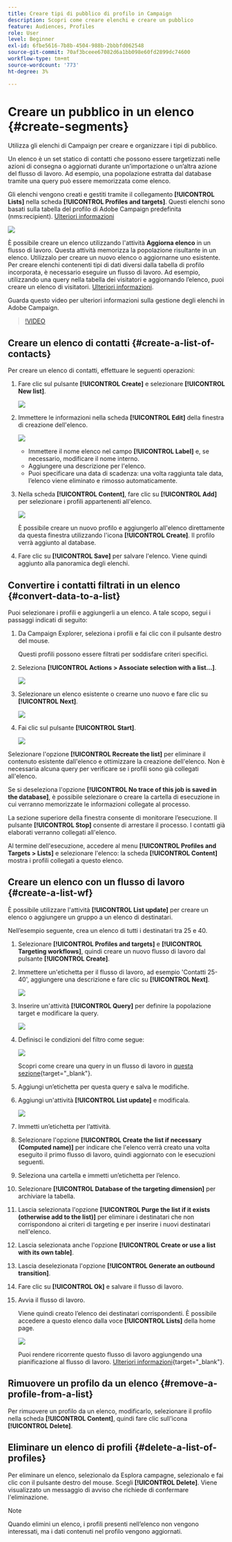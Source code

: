 ```yaml
---
title: Creare tipi di pubblico di profilo in Campaign
description: Scopri come creare elenchi e creare un pubblico
feature: Audiences, Profiles
role: User
level: Beginner
exl-id: 6fbe5616-7b8b-4504-988b-2bbbfd062548
source-git-commit: 70af3bceee67082d6a1bb098e60fd2899dc74600
workflow-type: tm+mt
source-wordcount: '773'
ht-degree: 3%

---
```


# Creare un pubblico in un elenco {#create-segments}

Utilizza gli elenchi di Campaign per creare e organizzare i tipi di pubblico.

Un elenco è un set statico di contatti che possono essere targetizzati nelle azioni di consegna o aggiornati durante un’importazione o un’altra azione del flusso di lavoro. Ad esempio, una popolazione estratta dal database tramite una query può essere memorizzata come elenco.

Gli elenchi vengono creati e gestiti tramite il collegamento **[!UICONTROL Lists]** nella scheda **[!UICONTROL Profiles and targets]**. Questi elenchi sono basati sulla tabella del profilo di Adobe Campaign predefinita (nms:recipient). [Ulteriori informazioni](../dev/datamodel.md#ootb-profiles.md)

![](assets/list-dashboard.png)

È possibile creare un elenco utilizzando l&#39;attività **Aggiorna elenco** in un flusso di lavoro. Questa attività memorizza la popolazione risultante in un elenco. Utilizzalo per creare un nuovo elenco o aggiornarne uno esistente. Per creare elenchi contenenti tipi di dati diversi dalla tabella di profilo incorporata, è necessario eseguire un flusso di lavoro. Ad esempio, utilizzando una query nella tabella dei visitatori e aggiornando l’elenco, puoi creare un elenco di visitatori. [Ulteriori informazioni](#create-a-list-wf).

Guarda questo video per ulteriori informazioni sulla gestione degli elenchi in Adobe Campaign.

>[!VIDEO](https://video.tv.adobe.com/v/3426460?quality=12&captions=ita)


## Creare un elenco di contatti {#create-a-list-of-contacts}

Per creare un elenco di contatti, effettuare le seguenti operazioni:

1. Fare clic sul pulsante **[!UICONTROL Create]** e selezionare **[!UICONTROL New list]**.

   ![](assets/new-list.png)

1. Immettere le informazioni nella scheda **[!UICONTROL Edit]** della finestra di creazione dell&#39;elenco.

   ![](assets/list-details.png)

   * Immettere il nome elenco nel campo **[!UICONTROL Label]** e, se necessario, modificare il nome interno.
   * Aggiungere una descrizione per l&#39;elenco.
   * Puoi specificare una data di scadenza: una volta raggiunta tale data, l’elenco viene eliminato e rimosso automaticamente.


1. Nella scheda **[!UICONTROL Content]**, fare clic su **[!UICONTROL Add]** per selezionare i profili appartenenti all&#39;elenco.

   ![](assets/add-profiles-to-a-list.png)

   È possibile creare un nuovo profilo e aggiungerlo all&#39;elenco direttamente da questa finestra utilizzando l&#39;icona **[!UICONTROL Create]**. Il profilo verrà aggiunto al database.

1. Fare clic su **[!UICONTROL Save]** per salvare l&#39;elenco. Viene quindi aggiunto alla panoramica degli elenchi.


## Convertire i contatti filtrati in un elenco {#convert-data-to-a-list}

Puoi selezionare i profili e aggiungerli a un elenco. A tale scopo, segui i passaggi indicati di seguito:

1. Da Campaign Explorer, seleziona i profili e fai clic con il pulsante destro del mouse.

   Questi profili possono essere filtrati per soddisfare criteri specifici.

1. Seleziona **[!UICONTROL Actions > Associate selection with a list...]**.

   ![](assets/add-selection-to-a-list.png)

1. Selezionare un elenco esistente o crearne uno nuovo e fare clic su **[!UICONTROL Next]**.

   ![](assets/select-the-list.png)

1. Fai clic sul pulsante **[!UICONTROL Start]**.

   ![](assets/record-a-list.png)

Selezionare l&#39;opzione **[!UICONTROL Recreate the list]** per eliminare il contenuto esistente dall&#39;elenco e ottimizzare la creazione dell&#39;elenco. Non è necessaria alcuna query per verificare se i profili sono già collegati all&#39;elenco.

Se si deseleziona l&#39;opzione **[!UICONTROL No trace of this job is saved in the database]**, è possibile selezionare o creare la cartella di esecuzione in cui verranno memorizzate le informazioni collegate al processo.

La sezione superiore della finestra consente di monitorare l’esecuzione. Il pulsante **[!UICONTROL Stop]** consente di arrestare il processo. I contatti già elaborati verranno collegati all&#39;elenco.

Al termine dell&#39;esecuzione, accedere al menu **[!UICONTROL Profiles and Targets > Lists]** e selezionare l&#39;elenco: la scheda **[!UICONTROL Content]** mostra i profili collegati a questo elenco.


## Creare un elenco con un flusso di lavoro  {#create-a-list-wf}

È possibile utilizzare l&#39;attività **[!UICONTROL List update]** per creare un elenco o aggiungere un gruppo a un elenco di destinatari.

Nell’esempio seguente, crea un elenco di tutti i destinatari tra 25 e 40.

1. Selezionare **[!UICONTROL Profiles and targets]** e **[!UICONTROL Targeting workflows]**, quindi creare un nuovo flusso di lavoro dal pulsante **[!UICONTROL Create]**.
1. Immettere un&#39;etichetta per il flusso di lavoro, ad esempio &#39;Contatti 25-40&#39;, aggiungere una descrizione e fare clic su **[!UICONTROL Next]**.

   ![](assets/targeting-wf-sample.png)

1. Inserire un&#39;attività **[!UICONTROL Query]** per definire la popolazione target e modificare la query.

   ![](assets/targeting-wf-edit-query.png)

1. Definisci le condizioni del filtro come segue:

   ![](assets/targeting-wf-age-filter.png)

   Scopri come creare una query in un flusso di lavoro in [questa sezione](https://experienceleague.adobe.com/docs/campaign/automation/workflows/wf-activities/targeting-activities/query.html?lang=it){target="_blank"}.

1. Aggiungi un’etichetta per questa query e salva le modifiche.
1. Aggiungi un&#39;attività **[!UICONTROL List update]** e modificala.

   ![](assets/list-update-activity.png)

1. Immetti un’etichetta per l’attività.
1. Selezionare l&#39;opzione **[!UICONTROL Create the list if necessary (Computed name)]** per indicare che l&#39;elenco verrà creato una volta eseguito il primo flusso di lavoro, quindi aggiornato con le esecuzioni seguenti.
1. Seleziona una cartella e immetti un’etichetta per l’elenco.
1. Selezionare **[!UICONTROL Database of the targeting dimension]** per archiviare la tabella.
1. Lascia selezionata l&#39;opzione **[!UICONTROL Purge the list if it exists (otherwise add to the list)]** per eliminare i destinatari che non corrispondono ai criteri di targeting e per inserire i nuovi destinatari nell&#39;elenco.
1. Lascia selezionata anche l&#39;opzione **[!UICONTROL Create or use a list with its own table]**.
1. Lascia deselezionata l&#39;opzione **[!UICONTROL Generate an outbound transition]**.
1. Fare clic su **[!UICONTROL Ok]** e salvare il flusso di lavoro.
1. Avvia il flusso di lavoro.

   Viene quindi creato l’elenco dei destinatari corrispondenti. È possibile accedere a questo elenco dalla voce **[!UICONTROL Lists]** della home page.

   ![](assets/access-new-list.png)

   Puoi rendere ricorrente questo flusso di lavoro aggiungendo una pianificazione al flusso di lavoro. [Ulteriori informazioni](https://experienceleague.adobe.com/docs/campaign/automation/workflows/wf-activities/flow-control-activities/scheduler.html?lang=it){target="_blank"}.

## Rimuovere un profilo da un elenco {#remove-a-profile-from-a-list}

Per rimuovere un profilo da un elenco, modificarlo, selezionare il profilo nella scheda **[!UICONTROL Content]**, quindi fare clic sull&#39;icona **[!UICONTROL Delete]**.

## Eliminare un elenco di profili {#delete-a-list-of-profiles}

Per eliminare un elenco, selezionalo da Esplora campagne, selezionalo e fai clic con il pulsante destro del mouse. Scegli **[!UICONTROL Delete]**. Viene visualizzato un messaggio di avviso che richiede di confermare l&#39;eliminazione.

>[!NOTE]
>
>Quando elimini un elenco, i profili presenti nell’elenco non vengono interessati, ma i dati contenuti nel profilo vengono aggiornati.
